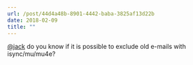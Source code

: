 ```yaml
---
url: /post/44d4a48b-8901-4442-baba-3825af13d22b
date: 2018-02-09
title: ""
---
```


[@jack][1] do you know if it is possible to exclude old e-mails with isync/mu/mu4e?



 [1]: https://micro.blog/jack